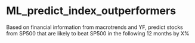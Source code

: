 # ML_predict_index_outperformers
Based on financial information from macrotrends and YF, predict stocks from SP500 that are likely to beat SP500 in the following 12 months by X%

